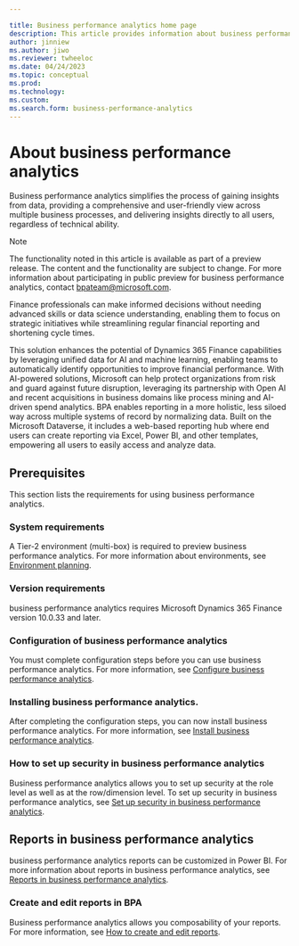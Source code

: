 ```yaml
---

title: Business performance analytics home page
description: This article provides information about business performance analytics. 
author: jinniew
ms.author: jiwo
ms.reviewer: twheeloc 
ms.date: 04/24/2023
ms.topic: conceptual
ms.prod: 
ms.technology:
ms.custom:
ms.search.form: business-performance-analytics
---
```



# About business performance analytics

Business performance analytics simplifies the process of gaining insights from data, providing a comprehensive and user-friendly view across multiple business processes, and delivering insights directly to all users, regardless of technical ability. 

>[!NOTE]
>The functionality noted in this article is available as part of a preview release. The content and the functionality are subject to change. 
>For more information about participating in public preview for business performance analytics, contact bpateam@microsoft.com. 

Finance professionals can make informed decisions without needing advanced skills or data science understanding, enabling them to focus on strategic initiatives while 
streamlining regular financial reporting and shortening cycle times.


This solution enhances the potential of Dynamics 365 Finance capabilities by leveraging unified data for AI and machine learning, enabling teams to automatically 
identify opportunities to improve financial performance. With AI-powered solutions, Microsoft can help protect organizations from risk and guard against future 
disruption, leveraging its partnership with Open AI and recent acquisitions in business domains like process mining and AI-driven spend analytics.
BPA enables reporting in a more holistic, less siloed way across multiple systems of record by normalizing data. Built on the Microsoft Dataverse, it includes a 
web-based reporting hub where end users can create reporting via Excel, Power BI, and other templates, empowering all users to easily access and analyze data. 


## Prerequisites
This section lists the requirements for using business performance analytics. 

### System requirements 
A Tier-2 environment (multi-box) is required to preview business performance analytics. For more information about environments, see 
[Environment planning](../../fin-ops-core/fin-ops/imp-lifecycle/environment-planning.md).

### Version requirements 
business performance analytics requires Microsoft Dynamics 365 Finance version 10.0.33 and later.  

### Configuration of business performance analytics 
You must complete configuration steps before you can use business performance analytics. For more information, see [Configure business performance analytics](configure-BPA.md).

### Installing business performance analytics. 
After completing the configuration steps, you can now install business performance analytics. For more information, see [Install business performance analytics](install-bpa.md).

### How to set up security in business performance analytics 
Business performance analytics allows you to set up security at the role level as well as at the row/dimension level. To set up security in business performance analytics,
see [Set up security in business performance analytics](set-up-security.md).

## Reports in business performance analytics
business performance analytics reports can be customized in Power BI. For more information about reports in business performance analytics, see 
[Reports in business performance analytics](Reports_in_BPA.md).

### Create and edit reports in BPA
Business performance analytics allows you composability of your reports. For more information, see [How to create and edit reports](how-to-create-and-edit-reports.md).



